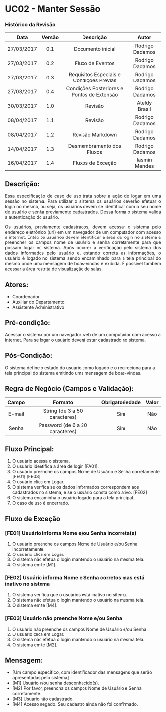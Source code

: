 # UC02 - Manter Sessão

### Histórico da Revisão

|    Data    | Versão |                  Descrição                 |      Autor      |
|:----------:|:------:|:------------------------------------------:|:---------------:|
| 27/03/2017 | 0.1    | Documento inicial                          | Rodrigo Dadamos |
| 27/03/2017 | 0.2    | Fluxo de Eventos                           | Rodrigo Dadamos |
| 27/03/2017 | 0.3    | Requisitos Especiais e Condições Prévias   | Rodrigo Dadamos |
| 27/03/2017 | 0.4    | Condições Posteriores e Pontos de Extensão | Rodrigo Dadamos |
| 30/03/2017 | 1.0    | Revisão                                    | Ateldy Brasil   |
| 08/04/2017 | 1.1    | Revisão                                    | Rodrigo Dadamos |
| 08/04/2017 | 1.2    | Revisão Markdown                           | Rodrigo Dadamos |
| 14/04/2017 | 1.3    | Desmembramento dos Fluxos                  | Rodrigo Dadamos |
| 16/04/2017 | 1.4    | Fluxos de Exceção                          | Iasmin Mendes |

## Descrição:
<p align='justify'>Essa especificação de caso de uso trata sobre a ação de logar em uma sessão no sistema. Para utilizar o sistema os usuários deverão efetuar o login no mesmo, ou seja, os usuários devem se identificar com o seu nome de usuário e senha previamente cadastrados. Dessa forma o sistema valida a autenticação do usuário.</p>

<p align='justify'>Os usuários, previamente cadastrados, devem acessar o sistema pelo endereço eletrônico (url) em um navegador de um computador com acesso à internet. Então os usuários devem identificar a área de login no sistema e preencher os campos nome de usuário e senha corretamente para que possam logar no sistema. Após ocorrer a verificação pelo sistema dos dados informados pelo usuário e, estando correta as informações, o usuário é logado no sistema sendo encaminhado para a tela principal do mesmo onde uma mensagem de boas-vindas é exibida. É possível também acessar a área restrita de visualização de salas.</p>

## Atores:

* Coordenador
* Auxiliar do Departamento
* Assistente Administrativo


## Pré-condição:
Acessar o sistema por um navegador web de um computador com acesso a internet. Para se logar o usuário deverá estar cadastrado no sistema.

## Pós-Condição:
O sistema define o estado do usuário como logado e o redireciona para a tela principal do sistema emitindo uma mensagem de boas-vindas.

## Regra de Negócio (Campos e Validação):

|     Campo     |             Formato             | Obrigatoriedade | Valor |
|:-------------:|:-------------------------------:|:---------------:|:-----:|
| E-mail | String (de 3 a 50 caracteres)         | Sim             | Não   |
| Senha         | Password (de 6 a 20 caracteres) | Sim             | Não   |


## Fluxo Principal:

1. O usuário acessa o sistema.
2. O usuário identifica a área de login [FA01].
3. O usuário preenche os campos Nome de Usuário e Senha corretamente [FE01] [FE03].
4. O usuário clica em Logar.
5. O sistema verifica se os dados informados correspondem aos cadastrados no sistema, e se o usuário consta como ativo. [FE02]
6. O sistema encaminha o usuário logado para a tela principal.
8. O caso de uso é encerrado.

## Fluxo de Exceção

### [FE01] Usuário informa Nome e/ou Senha incorreta(s)
1. O usuário preenche os campos Nome de Usuário e/ou Senha incorretamente.
2. O usuário clica em Logar.
3. O sistema não efetua o login mantendo o usuário na mesma tela.
4. O sistema emite [M1].

### [FE02] Usuário informa Nome e Senha corretos mas está inativo no sistema
1. O sistema verifica que o usuários está inativo no sitema.
1. O sistema não efetua o login mantendo o usuário na mesma tela.
3. O sistema emite [M4].

### [FE03] Usuário não preenche Nome e/ou Senha
1. O usuário não preenche os campos Nome de Usuário e/ou Senha.
2. O usuário clica em Logar.
3. O sistema não efetua o login mantendo o usuário na mesma tela.
4. O sistema emite [M2].

## Mensagem:
* [Um campo específico, com identificador das mensagens que serão apresentadas pelo sistema]
* [M1] Usuário e/ou senha desconhecido(s).
* [M2] Por favor, preencha os campos Nome de Usuário e Senha corretamente.
* [M3] Usuário não cadastrado.
* [M4] Acesso negado. Seu cadastro ainda não foi confirmado.

